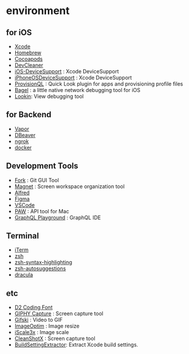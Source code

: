 # environment

## for iOS

- [Xcode](https://developer.apple.com/kr/xcode/resources/)
- [Homebrew](https://brew.sh/index_ko)
- [Cocoapods](https://cocoapods.org)
- [DevCleaner](https://apps.apple.com/kr/app/devcleaner-for-xcode/id1388020431?mt=12)
- [iOS-DeviceSupport](https://github.com/iGhibli/iOS-DeviceSupport) : Xcode DeviceSupport
- [iPhoneOSDeviceSupport](https://github.com/filsv/iPhoneOSDeviceSupport) : Xcode DeviceSupport
- [ProvisionQL](https://github.com/ealeksandrov/ProvisionQL) : Quick Look plugin for apps and provisioning profile files
- [Bagel](https://github.com/yagiz/Bagel) : a little native network debugging tool for iOS
- [Lookin](https://lookin.work): View debugging tool


## for Backend
- [Vapor](https://vapor.codes)
- [DBeaver](https://dbeaver.io)
- [ngrok](https://ngrok.com)
- [docker](https://www.docker.com)

## Development Tools

- [Fork](https://git-fork.com) : Git GUI Tool
- [Magnet](https://apps.apple.com/kr/app/magnet-마그넷/id441258766?mt=12) : Screen workspace organization tool
- [Alfred](https://www.alfredapp.com)
- [Figma](https://www.figma.com)
- [VSCode](https://code.visualstudio.com)
- [PAW](https://paw.cloud) : API tool for Mac
- [GraphQL Playground](https://github.com/graphql/graphql-playground) : GraphQL IDE

## Terminal

- [iTerm](https://iterm2.com)
- [zsh](https://ohmyz.sh)
- [zsh-syntax-highlighting](https://github.com/zsh-users/zsh-syntax-highlighting)
- [zsh-autosuggestions](https://github.com/zsh-users/zsh-autosuggestions)
- [dracula](https://github.com/dracula/zsh)

## etc

- [D2 Coding Font](https://github.com/naver/d2codingfont)
- [GIPHY Capture](https://giphy.com/apps/giphycapture) : Screen capture tool
- [Gifski](https://gif.ski) : Video to GIF
- [ImageOptim](https://imageoptim.com/mac) : Image resize
- [iScale3x](https://apps.apple.com/kr/app/iscale-3x/id918571326?mt=12) : Image scale
- [CleanShotX](https://cleanshot.com) : Screen capture tool 
- [BuildSettingExtractor](https://buildsettingextractor.com): Extract Xcode build settings.
